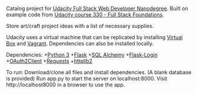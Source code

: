Catalog project for [Udacity Full Stack Web Developer Nanodegree](https://www.udacity.com/course/full-stack-web-developer-nanodegree--nd004).
Built on example code from [Udacity course 330 - Full Stack Foundations](https://github.com/udacity/ud330).

Store art/craft project ideas with a list of necessary supplies.

Udacity uses a virtual machine that can be replicated by installing [Virtual Box](https://www.virtualbox.org/) and [Vagrant](https://www.vagrantup.com/).
Dependencies can also be installed locally.

Dependencies:
+[Python 3](https://www.python.org/)
+[Flask](http://flask.pocoo.org/)
+[SQL Alchemy](http://docs.sqlalchemy.org/en/latest/)
+[Flask-Login](http://flask-login.readthedocs.io/en/latest/)
+[OAuth2Client](http://oauth2client.readthedocs.io/en/latest/index.html)
+[Requests](http://docs.python-requests.org/en/master/)
+[httplib2](https://github.com/httplib2/httplib2)

To run:
Download/clone all files and install dependencies.
(A blank database is provided)
Run app.py to start the server on localhost:8000.
Visit http://localhost8000 in a browser to use the app.
